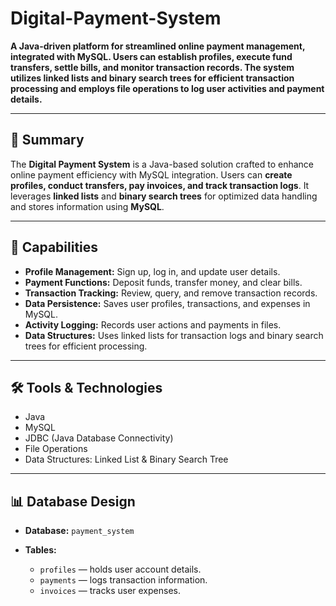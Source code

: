# Digital-Payment-System

**A Java-driven platform for streamlined online payment management, integrated with MySQL. Users can establish profiles, execute fund transfers, settle bills, and monitor transaction records. The system utilizes linked lists and binary search trees for efficient transaction processing and employs file operations to log user activities and payment details.**

---

## 🌟 Summary

The **Digital Payment System** is a Java-based solution crafted to enhance online payment efficiency with MySQL integration. Users can **create profiles, conduct transfers, pay invoices, and track transaction logs**. It leverages **linked lists** and **binary search trees** for optimized data handling and stores information using **MySQL**.

---

## 🔧 Capabilities

* **Profile Management:** Sign up, log in, and update user details.
* **Payment Functions:** Deposit funds, transfer money, and clear bills.
* **Transaction Tracking:** Review, query, and remove transaction records.
* **Data Persistence:** Saves user profiles, transactions, and expenses in MySQL.
* **Activity Logging:** Records user actions and payments in files.
* **Data Structures:** Uses linked lists for transaction logs and binary search trees for efficient processing.

---

## 🛠️ Tools & Technologies

* Java
* MySQL
* JDBC (Java Database Connectivity)
* File Operations
* Data Structures: Linked List & Binary Search Tree

---

## 📊 Database Design

* **Database:** `payment_system`
* **Tables:**

  * `profiles` — holds user account details.
  * `payments` — logs transaction information.
  * `invoices` — tracks user expenses.
